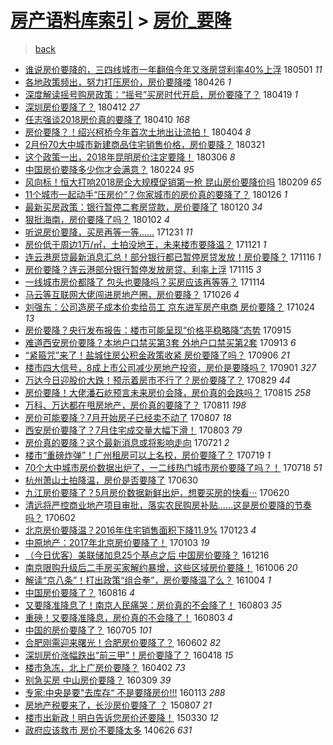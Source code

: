 [房产语料库索引](../../README.md)  > [房价_要降](房价_要降.md)
====
> [back](../README.md)

- [谁说房价要降的，三四线城市一年翻倍今年又涨房贷利率40%上浮](http://jkwz.applinzi.com/ittc/7098250590054515719.html#%E8%B0%81%E8%AF%B4%E6%88%BF%E4%BB%B7%E8%A6%81%E9%99%8D%E7%9A%84%EF%BC%8C%E4%B8%89%E5%9B%9B%E7%BA%BF%E5%9F%8E%E5%B8%82%E4%B8%80%E5%B9%B4%E7%BF%BB%E5%80%8D%E4%BB%8A%E5%B9%B4%E5%8F%88%E6%B6%A8%E6%88%BF%E8%B4%B7%E5%88%A9%E7%8E%8740%25%E4%B8%8A%E6%B5%AE) 180501 *11* 
- [各地政策频出，努力打压房价，房价要降喽](http://jkwz.applinzi.com/ittc/7096213107804472337.html#%E5%90%84%E5%9C%B0%E6%94%BF%E7%AD%96%E9%A2%91%E5%87%BA%EF%BC%8C%E5%8A%AA%E5%8A%9B%E6%89%93%E5%8E%8B%E6%88%BF%E4%BB%B7%EF%BC%8C%E6%88%BF%E4%BB%B7%E8%A6%81%E9%99%8D%E5%96%BD) 180426 *1* 
- [深度解读摇号购房政策：“摇号”买房时代开启，房价要降了？](http://jkwz.applinzi.com/ittc/7093622735836283920.html#%E6%B7%B1%E5%BA%A6%E8%A7%A3%E8%AF%BB%E6%91%87%E5%8F%B7%E8%B4%AD%E6%88%BF%E6%94%BF%E7%AD%96%EF%BC%9A%E2%80%9C%E6%91%87%E5%8F%B7%E2%80%9D%E4%B9%B0%E6%88%BF%E6%97%B6%E4%BB%A3%E5%BC%80%E5%90%AF%EF%BC%8C%E6%88%BF%E4%BB%B7%E8%A6%81%E9%99%8D%E4%BA%86%EF%BC%9F) 180419 *1* 
- [深圳房价要降了？](http://jkwz.applinzi.com/ittc/7091137307350664198.html#%E6%B7%B1%E5%9C%B3%E6%88%BF%E4%BB%B7%E8%A6%81%E9%99%8D%E4%BA%86%EF%BC%9F) 180412 *27* 
- [任志强谈2018房价真的要降了](http://jkwz.applinzi.com/ittc/7090382141458482182.html#%E4%BB%BB%E5%BF%97%E5%BC%BA%E8%B0%882018%E6%88%BF%E4%BB%B7%E7%9C%9F%E7%9A%84%E8%A6%81%E9%99%8D%E4%BA%86) 180410 *168* 
- [房价要降？！绍兴柯桥今年首次土地出让流拍！](http://jkwz.applinzi.com/ittc/7088154260560938001.html#%E6%88%BF%E4%BB%B7%E8%A6%81%E9%99%8D%EF%BC%9F%EF%BC%81%E7%BB%8D%E5%85%B4%E6%9F%AF%E6%A1%A5%E4%BB%8A%E5%B9%B4%E9%A6%96%E6%AC%A1%E5%9C%9F%E5%9C%B0%E5%87%BA%E8%AE%A9%E6%B5%81%E6%8B%8D%EF%BC%81) 180404 *8* 
- [2月份70大中城市新建商品住宅销售价格，房价要降？](http://jkwz.applinzi.com/ittc/7083028599508829201.html#2%E6%9C%88%E4%BB%BD70%E5%A4%A7%E4%B8%AD%E5%9F%8E%E5%B8%82%E6%96%B0%E5%BB%BA%E5%95%86%E5%93%81%E4%BD%8F%E5%AE%85%E9%94%80%E5%94%AE%E4%BB%B7%E6%A0%BC%EF%BC%8C%E6%88%BF%E4%BB%B7%E8%A6%81%E9%99%8D%EF%BC%9F) 180321  
- [这个政策一出，2018年昆明房价注定要降！](http://jkwz.applinzi.com/ittc/7077298565250810887.html#%E8%BF%99%E4%B8%AA%E6%94%BF%E7%AD%96%E4%B8%80%E5%87%BA%EF%BC%8C2018%E5%B9%B4%E6%98%86%E6%98%8E%E6%88%BF%E4%BB%B7%E6%B3%A8%E5%AE%9A%E8%A6%81%E9%99%8D%EF%BC%81) 180306 *8* 
- [中国房价要降多少你才会满意？](http://jkwz.applinzi.com/ittc/7071979184966861840.html#%E4%B8%AD%E5%9B%BD%E6%88%BF%E4%BB%B7%E8%A6%81%E9%99%8D%E5%A4%9A%E5%B0%91%E4%BD%A0%E6%89%8D%E4%BC%9A%E6%BB%A1%E6%84%8F%EF%BC%9F) 180224 *95* 
- [风向标！恒大打响2018房企大规模促销第一枪 昆山房价要降价吗](http://jkwz.applinzi.com/ittc/7068074242594046982.html#%E9%A3%8E%E5%90%91%E6%A0%87%EF%BC%81%E6%81%92%E5%A4%A7%E6%89%93%E5%93%8D2018%E6%88%BF%E4%BC%81%E5%A4%A7%E8%A7%84%E6%A8%A1%E4%BF%83%E9%94%80%E7%AC%AC%E4%B8%80%E6%9E%AA+%E6%98%86%E5%B1%B1%E6%88%BF%E4%BB%B7%E8%A6%81%E9%99%8D%E4%BB%B7%E5%90%97) 180209 *65* 
- [11个城市一起动手“压房价”？你家城市的房价真的要降了？](http://jkwz.applinzi.com/ittc/7062965294023050247.html#11%E4%B8%AA%E5%9F%8E%E5%B8%82%E4%B8%80%E8%B5%B7%E5%8A%A8%E6%89%8B%E2%80%9C%E5%8E%8B%E6%88%BF%E4%BB%B7%E2%80%9D%EF%BC%9F%E4%BD%A0%E5%AE%B6%E5%9F%8E%E5%B8%82%E7%9A%84%E6%88%BF%E4%BB%B7%E7%9C%9F%E7%9A%84%E8%A6%81%E9%99%8D%E4%BA%86%EF%BC%9F) 180126 *1* 
- [最新买房政策：银行暂停二套房贷款，房价要降了](http://jkwz.applinzi.com/ittc/7060628513248265223.html#%E6%9C%80%E6%96%B0%E4%B9%B0%E6%88%BF%E6%94%BF%E7%AD%96%EF%BC%9A%E9%93%B6%E8%A1%8C%E6%9A%82%E5%81%9C%E4%BA%8C%E5%A5%97%E6%88%BF%E8%B4%B7%E6%AC%BE%EF%BC%8C%E6%88%BF%E4%BB%B7%E8%A6%81%E9%99%8D%E4%BA%86) 180120 *34* 
- [狠批海南，房价要降了吗？](http://jkwz.applinzi.com/ittc/7054033183064982535.html#%E7%8B%A0%E6%89%B9%E6%B5%B7%E5%8D%97%EF%BC%8C%E6%88%BF%E4%BB%B7%E8%A6%81%E9%99%8D%E4%BA%86%E5%90%97%EF%BC%9F) 180102 *4* 
- [听说房价要降，买房再等一等……](http://jkwz.applinzi.com/ittc/7053191710912283665.html#%E5%90%AC%E8%AF%B4%E6%88%BF%E4%BB%B7%E8%A6%81%E9%99%8D%EF%BC%8C%E4%B9%B0%E6%88%BF%E5%86%8D%E7%AD%89%E4%B8%80%E7%AD%89%E2%80%A6%E2%80%A6) 171231 *11* 
- [房价低于周边1万/㎡，土拍没地王，未来楼市要降温？](http://jkwz.applinzi.com/ittc/7038333739883562000.html#%E6%88%BF%E4%BB%B7%E4%BD%8E%E4%BA%8E%E5%91%A8%E8%BE%B91%E4%B8%87%2F%E3%8E%A1%EF%BC%8C%E5%9C%9F%E6%8B%8D%E6%B2%A1%E5%9C%B0%E7%8E%8B%EF%BC%8C%E6%9C%AA%E6%9D%A5%E6%A5%BC%E5%B8%82%E8%A6%81%E9%99%8D%E6%B8%A9%EF%BC%9F) 171121 *1* 
- [连云港房贷最新消息汇总！部分银行都已暂停房贷发放！房价要降？](http://jkwz.applinzi.com/ittc/7036636722916492304.html#%E8%BF%9E%E4%BA%91%E6%B8%AF%E6%88%BF%E8%B4%B7%E6%9C%80%E6%96%B0%E6%B6%88%E6%81%AF%E6%B1%87%E6%80%BB%EF%BC%81%E9%83%A8%E5%88%86%E9%93%B6%E8%A1%8C%E9%83%BD%E5%B7%B2%E6%9A%82%E5%81%9C%E6%88%BF%E8%B4%B7%E5%8F%91%E6%94%BE%EF%BC%81%E6%88%BF%E4%BB%B7%E8%A6%81%E9%99%8D%EF%BC%9F) 171116 *1* 
- [房价要降？连云港部分银行暂停发放房贷、利率上浮](http://jkwz.applinzi.com/ittc/7036273048024515600.html#%E6%88%BF%E4%BB%B7%E8%A6%81%E9%99%8D%EF%BC%9F%E8%BF%9E%E4%BA%91%E6%B8%AF%E9%83%A8%E5%88%86%E9%93%B6%E8%A1%8C%E6%9A%82%E5%81%9C%E5%8F%91%E6%94%BE%E6%88%BF%E8%B4%B7%E3%80%81%E5%88%A9%E7%8E%87%E4%B8%8A%E6%B5%AE) 171115 *3* 
- [一线城市房价都降了 包头也要降吗？买房应该再等等？](http://jkwz.applinzi.com/ittc/7035845706760324112.html#%E4%B8%80%E7%BA%BF%E5%9F%8E%E5%B8%82%E6%88%BF%E4%BB%B7%E9%83%BD%E9%99%8D%E4%BA%86+%E5%8C%85%E5%A4%B4%E4%B9%9F%E8%A6%81%E9%99%8D%E5%90%97%EF%BC%9F%E4%B9%B0%E6%88%BF%E5%BA%94%E8%AF%A5%E5%86%8D%E7%AD%89%E7%AD%89%EF%BC%9F) 171114  
- [马云等互联网大佬闯进房地产圈，房价要降？](http://jkwz.applinzi.com/ittc/7028815865879987216.html#%E9%A9%AC%E4%BA%91%E7%AD%89%E4%BA%92%E8%81%94%E7%BD%91%E5%A4%A7%E4%BD%AC%E9%97%AF%E8%BF%9B%E6%88%BF%E5%9C%B0%E4%BA%A7%E5%9C%88%EF%BC%8C%E6%88%BF%E4%BB%B7%E8%A6%81%E9%99%8D%EF%BC%9F) 171026 *4* 
- [刘强东：公司造房子成本价卖给员工 京东进军房产电商 房价要降？](http://jkwz.applinzi.com/ittc/7028112934314705936.html#%E5%88%98%E5%BC%BA%E4%B8%9C%EF%BC%9A%E5%85%AC%E5%8F%B8%E9%80%A0%E6%88%BF%E5%AD%90%E6%88%90%E6%9C%AC%E4%BB%B7%E5%8D%96%E7%BB%99%E5%91%98%E5%B7%A5+%E4%BA%AC%E4%B8%9C%E8%BF%9B%E5%86%9B%E6%88%BF%E4%BA%A7%E7%94%B5%E5%95%86+%E6%88%BF%E4%BB%B7%E8%A6%81%E9%99%8D%EF%BC%9F) 171024 *13* 
- [房价要降？央行发布报告：楼市可能呈现“价格平稳略降”态势](http://jkwz.applinzi.com/ittc/7013444436330283793.html#%E6%88%BF%E4%BB%B7%E8%A6%81%E9%99%8D%EF%BC%9F%E5%A4%AE%E8%A1%8C%E5%8F%91%E5%B8%83%E6%8A%A5%E5%91%8A%EF%BC%9A%E6%A5%BC%E5%B8%82%E5%8F%AF%E8%83%BD%E5%91%88%E7%8E%B0%E2%80%9C%E4%BB%B7%E6%A0%BC%E5%B9%B3%E7%A8%B3%E7%95%A5%E9%99%8D%E2%80%9D%E6%80%81%E5%8A%BF) 170915  
- [难道西安房价要降？本地户口禁买第3套 外地户口禁买第2套](http://jkwz.applinzi.com/ittc/7012937834103833616.html#%E9%9A%BE%E9%81%93%E8%A5%BF%E5%AE%89%E6%88%BF%E4%BB%B7%E8%A6%81%E9%99%8D%EF%BC%9F%E6%9C%AC%E5%9C%B0%E6%88%B7%E5%8F%A3%E7%A6%81%E4%B9%B0%E7%AC%AC3%E5%A5%97+%E5%A4%96%E5%9C%B0%E6%88%B7%E5%8F%A3%E7%A6%81%E4%B9%B0%E7%AC%AC2%E5%A5%97) 170913 *6* 
- [“紧箍咒”来了！盐城住房公积金政策收紧 房价要降了吗？](http://jkwz.applinzi.com/ittc/7010305883232535569.html#%E2%80%9C%E7%B4%A7%E7%AE%8D%E5%92%92%E2%80%9D%E6%9D%A5%E4%BA%86%EF%BC%81%E7%9B%90%E5%9F%8E%E4%BD%8F%E6%88%BF%E5%85%AC%E7%A7%AF%E9%87%91%E6%94%BF%E7%AD%96%E6%94%B6%E7%B4%A7+%E6%88%BF%E4%BB%B7%E8%A6%81%E9%99%8D%E4%BA%86%E5%90%97%EF%BC%9F) 170906 *21* 
- [楼市四大信号，8成上市公司减少房地产投资，房价是要降吗？](http://jkwz.applinzi.com/ittc/7008394269059187728.html#%E6%A5%BC%E5%B8%82%E5%9B%9B%E5%A4%A7%E4%BF%A1%E5%8F%B7%EF%BC%8C8%E6%88%90%E4%B8%8A%E5%B8%82%E5%85%AC%E5%8F%B8%E5%87%8F%E5%B0%91%E6%88%BF%E5%9C%B0%E4%BA%A7%E6%8A%95%E8%B5%84%EF%BC%8C%E6%88%BF%E4%BB%B7%E6%98%AF%E8%A6%81%E9%99%8D%E5%90%97%EF%BC%9F) 170901 *327* 
- [万达今日迎股价大跌！预示着房市不行了？房价要降了？](http://jkwz.applinzi.com/ittc/7007180563289736209.html#%E4%B8%87%E8%BE%BE%E4%BB%8A%E6%97%A5%E8%BF%8E%E8%82%A1%E4%BB%B7%E5%A4%A7%E8%B7%8C%EF%BC%81%E9%A2%84%E7%A4%BA%E7%9D%80%E6%88%BF%E5%B8%82%E4%B8%8D%E8%A1%8C%E4%BA%86%EF%BC%9F%E6%88%BF%E4%BB%B7%E8%A6%81%E9%99%8D%E4%BA%86%EF%BC%9F) 170829 *44* 
- [房价要降！大佬潘石屹预言未来房价会降，房价真的会跌吗？](http://jkwz.applinzi.com/ittc/7002081761197294608.html#%E6%88%BF%E4%BB%B7%E8%A6%81%E9%99%8D%EF%BC%81%E5%A4%A7%E4%BD%AC%E6%BD%98%E7%9F%B3%E5%B1%B9%E9%A2%84%E8%A8%80%E6%9C%AA%E6%9D%A5%E6%88%BF%E4%BB%B7%E4%BC%9A%E9%99%8D%EF%BC%8C%E6%88%BF%E4%BB%B7%E7%9C%9F%E7%9A%84%E4%BC%9A%E8%B7%8C%E5%90%97%EF%BC%9F) 170815 *258* 
- [万科、万达都在甩房地产，房价真的要降了？](http://jkwz.applinzi.com/ittc/7000539638014673936.html#%E4%B8%87%E7%A7%91%E3%80%81%E4%B8%87%E8%BE%BE%E9%83%BD%E5%9C%A8%E7%94%A9%E6%88%BF%E5%9C%B0%E4%BA%A7%EF%BC%8C%E6%88%BF%E4%BB%B7%E7%9C%9F%E7%9A%84%E8%A6%81%E9%99%8D%E4%BA%86%EF%BC%9F) 170811 *198* 
- [房价可能要降？7月开始房子已经卖不动了](http://jkwz.applinzi.com/ittc/6999178742961013777.html#%E6%88%BF%E4%BB%B7%E5%8F%AF%E8%83%BD%E8%A6%81%E9%99%8D%EF%BC%9F7%E6%9C%88%E5%BC%80%E5%A7%8B%E6%88%BF%E5%AD%90%E5%B7%B2%E7%BB%8F%E5%8D%96%E4%B8%8D%E5%8A%A8%E4%BA%86) 170807 *18* 
- [西安房价要降了？7月住宅成交量大幅下滑！](http://jkwz.applinzi.com/ittc/6997643669556167696.html#%E8%A5%BF%E5%AE%89%E6%88%BF%E4%BB%B7%E8%A6%81%E9%99%8D%E4%BA%86%EF%BC%9F7%E6%9C%88%E4%BD%8F%E5%AE%85%E6%88%90%E4%BA%A4%E9%87%8F%E5%A4%A7%E5%B9%85%E4%B8%8B%E6%BB%91%EF%BC%81) 170803 *79* 
- [房价真的要降？这个最新消息或将影响走向](http://jkwz.applinzi.com/ittc/6992654076918367249.html#%E6%88%BF%E4%BB%B7%E7%9C%9F%E7%9A%84%E8%A6%81%E9%99%8D%EF%BC%9F%E8%BF%99%E4%B8%AA%E6%9C%80%E6%96%B0%E6%B6%88%E6%81%AF%E6%88%96%E5%B0%86%E5%BD%B1%E5%93%8D%E8%B5%B0%E5%90%91) 170721 *2* 
- [楼市“重磅炸弹”！广州租房可以上名校，房价要降了？](http://jkwz.applinzi.com/ittc/6992010087559070736.html#%E6%A5%BC%E5%B8%82%E2%80%9C%E9%87%8D%E7%A3%85%E7%82%B8%E5%BC%B9%E2%80%9D%EF%BC%81%E5%B9%BF%E5%B7%9E%E7%A7%9F%E6%88%BF%E5%8F%AF%E4%BB%A5%E4%B8%8A%E5%90%8D%E6%A0%A1%EF%BC%8C%E6%88%BF%E4%BB%B7%E8%A6%81%E9%99%8D%E4%BA%86%EF%BC%9F) 170719 *1* 
- [70个大中城市房价数据出炉了，一二线热门城市房价要降了吗？！](http://jkwz.applinzi.com/ittc/6991739051227743249.html#70%E4%B8%AA%E5%A4%A7%E4%B8%AD%E5%9F%8E%E5%B8%82%E6%88%BF%E4%BB%B7%E6%95%B0%E6%8D%AE%E5%87%BA%E7%82%89%E4%BA%86%EF%BC%8C%E4%B8%80%E4%BA%8C%E7%BA%BF%E7%83%AD%E9%97%A8%E5%9F%8E%E5%B8%82%E6%88%BF%E4%BB%B7%E8%A6%81%E9%99%8D%E4%BA%86%E5%90%97%EF%BC%9F%EF%BC%81) 170718 *51* 
- [杭州萧山土拍降温，房价是否要降了](http://jkwz.applinzi.com/ittc/6984900152127915012.html#%E6%9D%AD%E5%B7%9E%E8%90%A7%E5%B1%B1%E5%9C%9F%E6%8B%8D%E9%99%8D%E6%B8%A9%EF%BC%8C%E6%88%BF%E4%BB%B7%E6%98%AF%E5%90%A6%E8%A6%81%E9%99%8D%E4%BA%86) 170630  
- [九江房价要降了？5月房价数据新鲜出炉，想要买房的快看···](http://jkwz.applinzi.com/ittc/6981063328917881860.html#%E4%B9%9D%E6%B1%9F%E6%88%BF%E4%BB%B7%E8%A6%81%E9%99%8D%E4%BA%86%EF%BC%9F5%E6%9C%88%E6%88%BF%E4%BB%B7%E6%95%B0%E6%8D%AE%E6%96%B0%E9%B2%9C%E5%87%BA%E7%82%89%EF%BC%8C%E6%83%B3%E8%A6%81%E4%B9%B0%E6%88%BF%E7%9A%84%E5%BF%AB%E7%9C%8B%C2%B7%C2%B7%C2%B7) 170620  
- [清远将严控商业地产项目审批，落实农民购房补贴……这是房价要降的节奏吗？](http://jkwz.applinzi.com/ittc/6974651563359339524.html#%E6%B8%85%E8%BF%9C%E5%B0%86%E4%B8%A5%E6%8E%A7%E5%95%86%E4%B8%9A%E5%9C%B0%E4%BA%A7%E9%A1%B9%E7%9B%AE%E5%AE%A1%E6%89%B9%EF%BC%8C%E8%90%BD%E5%AE%9E%E5%86%9C%E6%B0%91%E8%B4%AD%E6%88%BF%E8%A1%A5%E8%B4%B4%E2%80%A6%E2%80%A6%E8%BF%99%E6%98%AF%E6%88%BF%E4%BB%B7%E8%A6%81%E9%99%8D%E7%9A%84%E8%8A%82%E5%A5%8F%E5%90%97%EF%BC%9F) 170602  
- [北京房价要降温？2016年住宅销售面积下降11.9%](http://jkwz.applinzi.com/ittc/6926269978168001540.html#%E5%8C%97%E4%BA%AC%E6%88%BF%E4%BB%B7%E8%A6%81%E9%99%8D%E6%B8%A9%EF%BC%9F2016%E5%B9%B4%E4%BD%8F%E5%AE%85%E9%94%80%E5%94%AE%E9%9D%A2%E7%A7%AF%E4%B8%8B%E9%99%8D11.9%25) 170123 *4* 
- [中原地产：2017年北京房价要降了！](http://jkwz.applinzi.com/ittc/6918884263662715909.html#%E4%B8%AD%E5%8E%9F%E5%9C%B0%E4%BA%A7%EF%BC%9A2017%E5%B9%B4%E5%8C%97%E4%BA%AC%E6%88%BF%E4%BB%B7%E8%A6%81%E9%99%8D%E4%BA%86%EF%BC%81) 170103 *19* 
- [（今日优客）美联储加息25个基点之后 中国房价要降？](http://jkwz.applinzi.com/ittc/6912246018464023557.html#%EF%BC%88%E4%BB%8A%E6%97%A5%E4%BC%98%E5%AE%A2%EF%BC%89%E7%BE%8E%E8%81%94%E5%82%A8%E5%8A%A0%E6%81%AF25%E4%B8%AA%E5%9F%BA%E7%82%B9%E4%B9%8B%E5%90%8E+%E4%B8%AD%E5%9B%BD%E6%88%BF%E4%BB%B7%E8%A6%81%E9%99%8D%EF%BC%9F) 161216  
- [南京限购升级后二手房买家解约暴增，这些区域房价要降！](http://jkwz.applinzi.com/ittc/6885855713338852357.html#%E5%8D%97%E4%BA%AC%E9%99%90%E8%B4%AD%E5%8D%87%E7%BA%A7%E5%90%8E%E4%BA%8C%E6%89%8B%E6%88%BF%E4%B9%B0%E5%AE%B6%E8%A7%A3%E7%BA%A6%E6%9A%B4%E5%A2%9E%EF%BC%8C%E8%BF%99%E4%BA%9B%E5%8C%BA%E5%9F%9F%E6%88%BF%E4%BB%B7%E8%A6%81%E9%99%8D%EF%BC%81) 161006 *20* 
- [解读“京八条”！打出政策“组合拳”，房价要降温了么？](http://jkwz.applinzi.com/ittc/6885195504194946053.html#%E8%A7%A3%E8%AF%BB%E2%80%9C%E4%BA%AC%E5%85%AB%E6%9D%A1%E2%80%9D%EF%BC%81%E6%89%93%E5%87%BA%E6%94%BF%E7%AD%96%E2%80%9C%E7%BB%84%E5%90%88%E6%8B%B3%E2%80%9D%EF%BC%8C%E6%88%BF%E4%BB%B7%E8%A6%81%E9%99%8D%E6%B8%A9%E4%BA%86%E4%B9%88%EF%BC%9F) 161004 *1* 
- [中国房价要降了？](http://jkwz.applinzi.com/ittc/6866996269314212868.html#%E4%B8%AD%E5%9B%BD%E6%88%BF%E4%BB%B7%E8%A6%81%E9%99%8D%E4%BA%86%EF%BC%9F) 160816 *4* 
- [又要降准降息了！南京人民痛哭：房价真的不会降了！](http://jkwz.applinzi.com/ittc/6862189123988882437.html#%E5%8F%88%E8%A6%81%E9%99%8D%E5%87%86%E9%99%8D%E6%81%AF%E4%BA%86%EF%BC%81%E5%8D%97%E4%BA%AC%E4%BA%BA%E6%B0%91%E7%97%9B%E5%93%AD%EF%BC%9A%E6%88%BF%E4%BB%B7%E7%9C%9F%E7%9A%84%E4%B8%8D%E4%BC%9A%E9%99%8D%E4%BA%86%EF%BC%81) 160803 *35* 
- [重磅！又要降准降息，房价真的不会降了！](http://jkwz.applinzi.com/ittc/6862174621473965061.html#%E9%87%8D%E7%A3%85%EF%BC%81%E5%8F%88%E8%A6%81%E9%99%8D%E5%87%86%E9%99%8D%E6%81%AF%EF%BC%8C%E6%88%BF%E4%BB%B7%E7%9C%9F%E7%9A%84%E4%B8%8D%E4%BC%9A%E9%99%8D%E4%BA%86%EF%BC%81) 160803 *4* 
- [中国的房价要降了？](http://jkwz.applinzi.com/ittc/6851277209180046341.html#%E4%B8%AD%E5%9B%BD%E7%9A%84%E6%88%BF%E4%BB%B7%E8%A6%81%E9%99%8D%E4%BA%86%EF%BC%9F) 160705 *101* 
- [合肥刚需迎来曙光！合肥房价要降了？](http://jkwz.applinzi.com/ittc/6839050707914982405.html#%E5%90%88%E8%82%A5%E5%88%9A%E9%9C%80%E8%BF%8E%E6%9D%A5%E6%9B%99%E5%85%89%EF%BC%81%E5%90%88%E8%82%A5%E6%88%BF%E4%BB%B7%E8%A6%81%E9%99%8D%E4%BA%86%EF%BC%9F) 160602 *82* 
- [深圳房价涨幅跌出“前三甲”！房价要降了？](http://jkwz.applinzi.com/ittc/6822563919058961413.html#%E6%B7%B1%E5%9C%B3%E6%88%BF%E4%BB%B7%E6%B6%A8%E5%B9%85%E8%B7%8C%E5%87%BA%E2%80%9C%E5%89%8D%E4%B8%89%E7%94%B2%E2%80%9D%EF%BC%81%E6%88%BF%E4%BB%B7%E8%A6%81%E9%99%8D%E4%BA%86%EF%BC%9F) 160418 *15* 
- [楼市急冻，北上广房价要降？](http://jkwz.applinzi.com/ittc/6816530280445641733.html#%E6%A5%BC%E5%B8%82%E6%80%A5%E5%86%BB%EF%BC%8C%E5%8C%97%E4%B8%8A%E5%B9%BF%E6%88%BF%E4%BB%B7%E8%A6%81%E9%99%8D%EF%BC%9F) 160402 *73* 
- [别急买房 中山房价要降？](http://jkwz.applinzi.com/ittc/6807514628628153349.html#%E5%88%AB%E6%80%A5%E4%B9%B0%E6%88%BF+%E4%B8%AD%E5%B1%B1%E6%88%BF%E4%BB%B7%E8%A6%81%E9%99%8D%EF%BC%9F) 160309 *39* 
- [专家:中央是要&quot;去库存“ 不是要降房价!!!](http://jkwz.applinzi.com/ittc/6786839914486432773.html#%E4%B8%93%E5%AE%B6%3A%E4%B8%AD%E5%A4%AE%E6%98%AF%E8%A6%81%26quot%3B%E5%8E%BB%E5%BA%93%E5%AD%98%E2%80%9C+%E4%B8%8D%E6%98%AF%E8%A6%81%E9%99%8D%E6%88%BF%E4%BB%B7%21%21%21) 160113 *288* 
- [房地产税要来了，长沙房价要降了 ？](http://jkwz.applinzi.com/ittc/547650615581837796.html#%E6%88%BF%E5%9C%B0%E4%BA%A7%E7%A8%8E%E8%A6%81%E6%9D%A5%E4%BA%86%EF%BC%8C%E9%95%BF%E6%B2%99%E6%88%BF%E4%BB%B7%E8%A6%81%E9%99%8D%E4%BA%86+%EF%BC%9F) 150807 *21* 
- [楼市出新政！明白告诉您房价还要降！](http://jkwz.applinzi.com/ittc/547650611399458536.html#%E6%A5%BC%E5%B8%82%E5%87%BA%E6%96%B0%E6%94%BF%EF%BC%81%E6%98%8E%E7%99%BD%E5%91%8A%E8%AF%89%E6%82%A8%E6%88%BF%E4%BB%B7%E8%BF%98%E8%A6%81%E9%99%8D%EF%BC%81) 150330 *12* 
- [政府应该救市 房价不要降太多](http://jkwz.applinzi.com/ittc/547650611368208886.html#%E6%94%BF%E5%BA%9C%E5%BA%94%E8%AF%A5%E6%95%91%E5%B8%82+%E6%88%BF%E4%BB%B7%E4%B8%8D%E8%A6%81%E9%99%8D%E5%A4%AA%E5%A4%9A) 140626 *631* 
